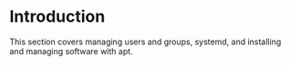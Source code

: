 # Introduction

This section covers managing users and groups,
systemd, and
installing and managing software with apt.
